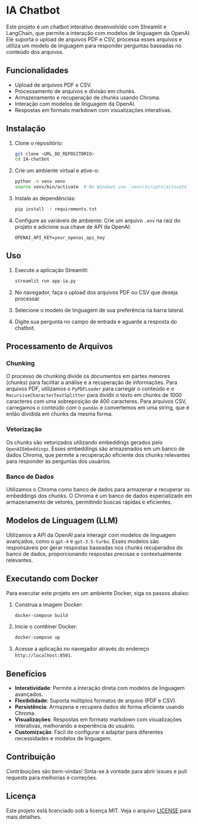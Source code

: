 # IA Chatbot

Este projeto é um chatbot interativo desenvolvido com Streamlit e LangChain, que permite a interação com modelos de linguagem da OpenAI. Ele suporta o upload de arquivos PDF e CSV, processa esses arquivos e utiliza um modelo de linguagem para responder perguntas baseadas no conteúdo dos arquivos.

## Funcionalidades

- Upload de arquivos PDF e CSV.
- Processamento de arquivos e divisão em chunks.
- Armazenamento e recuperação de chunks usando Chroma.
- Interação com modelos de linguagem da OpenAI.
- Respostas em formato markdown com visualizações interativas.

## Instalação

1. Clone o repositório:
    ```bash
    git clone <URL_DO_REPOSITORIO>
    cd IA-chatbot
    ```

2. Crie um ambiente virtual e ative-o:
    ```bash
    python -m venv venv
    source venv/bin/activate  # No Windows use `venv\Scripts\activate`
    ```

3. Instale as dependências:
    ```bash
    pip install -r requirements.txt
    ```

4. Configure as variáveis de ambiente:
    Crie um arquivo `.env` na raiz do projeto e adicione sua chave de API da OpenAI:
    ```env
    OPENAI_API_KEY=your_openai_api_key
    ```

## Uso

1. Execute a aplicação Streamlit:
    ```bash
    streamlit run app-ia.py
    ```

2. No navegador, faça o upload dos arquivos PDF ou CSV que deseja processar.

3. Selecione o modelo de linguagem de sua preferência na barra lateral.

4. Digite sua pergunta no campo de entrada e aguarde a resposta do chatbot.

## Processamento de Arquivos

### Chunking

O processo de chunking divide os documentos em partes menores (chunks) para facilitar a análise e a recuperação de informações. Para arquivos PDF, utilizamos o `PyPDFLoader` para carregar o conteúdo e o `RecursiveCharacterTextSplitter` para dividir o texto em chunks de 1000 caracteres com uma sobreposição de 400 caracteres. Para arquivos CSV, carregamos o conteúdo com o `pandas` e convertemos em uma string, que é então dividida em chunks da mesma forma.

### Vetorização

Os chunks são vetorizados utilizando embeddings gerados pelo `OpenAIEmbeddings`. Esses embeddings são armazenados em um banco de dados Chroma, que permite a recuperação eficiente dos chunks relevantes para responder às perguntas dos usuários.

### Banco de Dados

Utilizamos o Chroma como banco de dados para armazenar e recuperar os embeddings dos chunks. O Chroma é um banco de dados especializado em armazenamento de vetores, permitindo buscas rápidas e eficientes.

## Modelos de Linguagem (LLM)

Utilizamos a API da OpenAI para interagir com modelos de linguagem avançados, como o `gpt-4` e `gpt-3.5-turbo`. Esses modelos são responsáveis por gerar respostas baseadas nos chunks recuperados do banco de dados, proporcionando respostas precisas e contextualmente relevantes.

## Executando com Docker

Para executar este projeto em um ambiente Docker, siga os passos abaixo:

1. Construa a imagem Docker:
    ```bash
    docker-compose build
    ```

2. Inicie o contêiner Docker:
    ```bash
    docker-compose up
    ```

3. Acesse a aplicação no navegador através do endereço `http://localhost:8501`.

## Benefícios

- **Interatividade**: Permite a interação direta com modelos de linguagem avançados.
- **Flexibilidade**: Suporta múltiplos formatos de arquivo (PDF e CSV).
- **Persistência**: Armazena e recupera dados de forma eficiente usando Chroma.
- **Visualizações**: Respostas em formato markdown com visualizações interativas, melhorando a experiência do usuário.
- **Customização**: Fácil de configurar e adaptar para diferentes necessidades e modelos de linguagem.

## Contribuição

Contribuições são bem-vindas! Sinta-se à vontade para abrir issues e pull requests para melhorias e correções.

## Licença

Este projeto está licenciado sob a licença MIT. Veja o arquivo [LICENSE](LICENSE) para mais detalhes.

